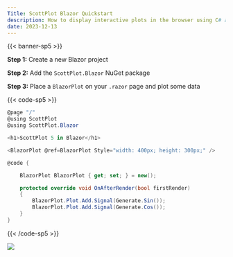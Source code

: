 ```yaml
---
Title: ScottPlot Blazor Quickstart
description: How to display interactive plots in the browser using C# and Blazor
date: 2023-12-13
---
```


{{< banner-sp5 >}}

**Step 1:** Create a new Blazor project

**Step 2:** Add the `ScottPlot.Blazor` NuGet package

**Step 3:** Place a `BlazorPlot` on your `.razor` page and plot some data

{{< code-sp5 >}}

```cs
@page "/"
@using ScottPlot
@using ScottPlot.Blazor

<h1>ScottPlot 5 in Blazor</h1>

<BlazorPlot @ref=BlazorPlot Style="width: 400px; height: 300px;" />

@code {

    BlazorPlot BlazorPlot { get; set; } = new();

    protected override void OnAfterRender(bool firstRender)
    {
        BlazorPlot.Plot.Add.Signal(Generate.Sin());
        BlazorPlot.Plot.Add.Signal(Generate.Cos());
    }
}
```

{{< /code-sp5 >}}

![](/images/quickstart/blazor.gif)
